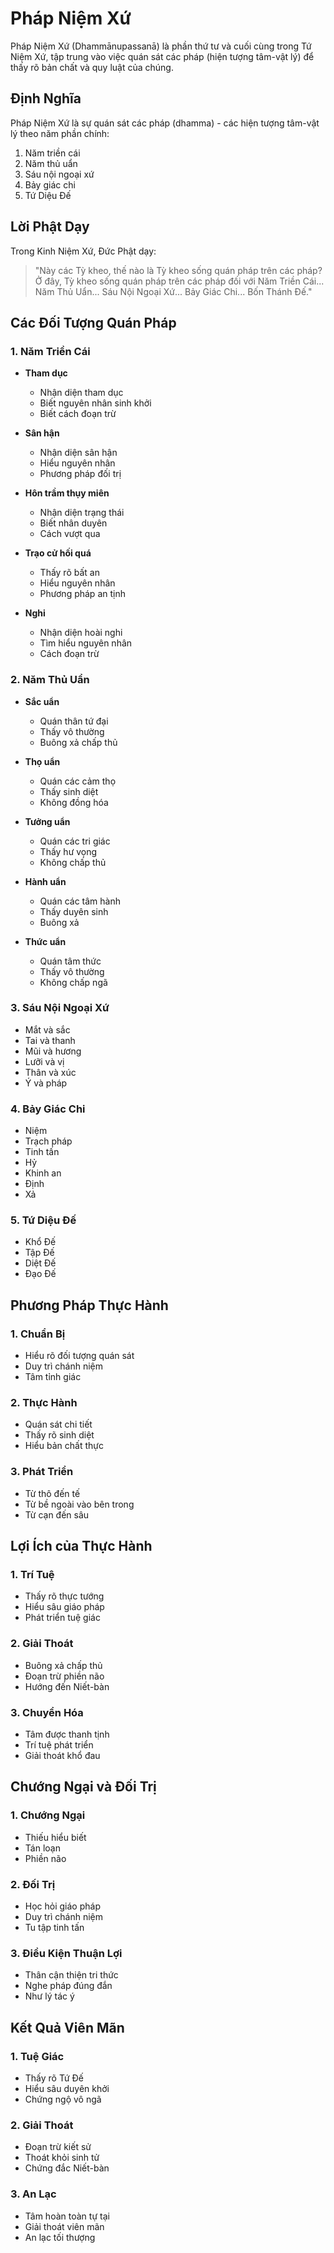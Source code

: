 # Pháp Niệm Xứ

Pháp Niệm Xứ (Dhammānupassanā) là phần thứ tư và cuối cùng trong Tứ Niệm Xứ, tập trung vào việc quán sát các pháp (hiện tượng tâm-vật lý) để thấy rõ bản chất và quy luật của chúng.

## Định Nghĩa

Pháp Niệm Xứ là sự quán sát các pháp (dhamma) - các hiện tượng tâm-vật lý theo năm phần chính:
1. Năm triền cái
2. Năm thủ uẩn
3. Sáu nội ngoại xứ
4. Bảy giác chi
5. Tứ Diệu Đế

## Lời Phật Dạy

Trong Kinh Niệm Xứ, Đức Phật dạy:

> "Này các Tỳ kheo, thế nào là Tỳ kheo sống quán pháp trên các pháp? Ở đây, Tỳ kheo sống quán pháp trên các pháp đối với Năm Triền Cái... Năm Thủ Uẩn... Sáu Nội Ngoại Xứ... Bảy Giác Chi... Bốn Thánh Đế."

## Các Đối Tượng Quán Pháp

### 1. Năm Triền Cái
- **Tham dục**
  - Nhận diện tham dục
  - Biết nguyên nhân sinh khởi
  - Biết cách đoạn trừ

- **Sân hận**
  - Nhận diện sân hận
  - Hiểu nguyên nhân
  - Phương pháp đối trị

- **Hôn trầm thụy miên**
  - Nhận diện trạng thái
  - Biết nhân duyên
  - Cách vượt qua

- **Trạo cử hối quá**
  - Thấy rõ bất an
  - Hiểu nguyên nhân
  - Phương pháp an tịnh

- **Nghi**
  - Nhận diện hoài nghi
  - Tìm hiểu nguyên nhân
  - Cách đoạn trừ

### 2. Năm Thủ Uẩn
- **Sắc uẩn**
  - Quán thân tứ đại
  - Thấy vô thường
  - Buông xả chấp thủ

- **Thọ uẩn**
  - Quán các cảm thọ
  - Thấy sinh diệt
  - Không đồng hóa

- **Tưởng uẩn**
  - Quán các tri giác
  - Thấy hư vọng
  - Không chấp thủ

- **Hành uẩn**
  - Quán các tâm hành
  - Thấy duyên sinh
  - Buông xả

- **Thức uẩn**
  - Quán tâm thức
  - Thấy vô thường
  - Không chấp ngã

### 3. Sáu Nội Ngoại Xứ
- Mắt và sắc
- Tai và thanh
- Mũi và hương
- Lưỡi và vị
- Thân và xúc
- Ý và pháp

### 4. Bảy Giác Chi
- Niệm
- Trạch pháp
- Tinh tấn
- Hỷ
- Khinh an
- Định
- Xả

### 5. Tứ Diệu Đế
- Khổ Đế
- Tập Đế
- Diệt Đế
- Đạo Đế

## Phương Pháp Thực Hành

### 1. Chuẩn Bị
- Hiểu rõ đối tượng quán sát
- Duy trì chánh niệm
- Tâm tỉnh giác

### 2. Thực Hành
- Quán sát chi tiết
- Thấy rõ sinh diệt
- Hiểu bản chất thực

### 3. Phát Triển
- Từ thô đến tế
- Từ bề ngoài vào bên trong
- Từ cạn đến sâu

## Lợi Ích của Thực Hành

### 1. Trí Tuệ
- Thấy rõ thực tướng
- Hiểu sâu giáo pháp
- Phát triển tuệ giác

### 2. Giải Thoát
- Buông xả chấp thủ
- Đoạn trừ phiền não
- Hướng đến Niết-bàn

### 3. Chuyển Hóa
- Tâm được thanh tịnh
- Trí tuệ phát triển
- Giải thoát khổ đau

## Chướng Ngại và Đối Trị

### 1. Chướng Ngại
- Thiếu hiểu biết
- Tán loạn
- Phiền não

### 2. Đối Trị
- Học hỏi giáo pháp
- Duy trì chánh niệm
- Tu tập tinh tấn

### 3. Điều Kiện Thuận Lợi
- Thân cận thiện tri thức
- Nghe pháp đúng đắn
- Như lý tác ý

## Kết Quả Viên Mãn

### 1. Tuệ Giác
- Thấy rõ Tứ Đế
- Hiểu sâu duyên khởi
- Chứng ngộ vô ngã

### 2. Giải Thoát
- Đoạn trừ kiết sử
- Thoát khỏi sinh tử
- Chứng đắc Niết-bàn

### 3. An Lạc
- Tâm hoàn toàn tự tại
- Giải thoát viên mãn
- An lạc tối thượng
